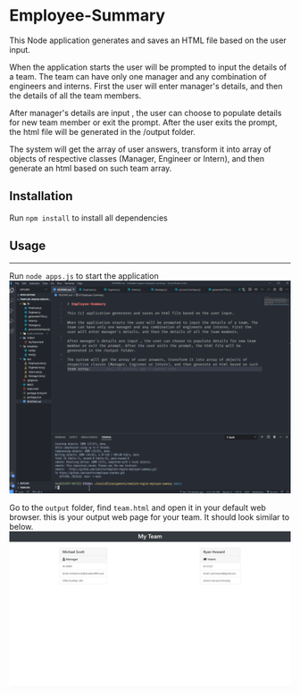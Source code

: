 # Employee-Summary

This Node application generates and saves an HTML file based on the user input.

When the application starts the user will be prompted to input the details of a team. The team can have only one manager and any combination of engineers and interns. First the user will enter manager's details, and then the details of all the team members. 

After manager's details are input , the user can choose to populate details for new team member or exit the prompt. After the user exits the prompt, the html file will be generated in the /output folder.

The system will get the array of user answers, transform it into array of objects of respective classes (Manager, Engineer or Intern), and then generate an html based on such team array. 

## Installation
Run `npm install` to install all dependencies

## Usage
---
Run `node apps.js` to start the application
![](node.gif)

Go to the `output` folder, find `team.html` and open it in your default web browser. this is your output web page for your team. It should look similar to below.
![](html.JPG)
